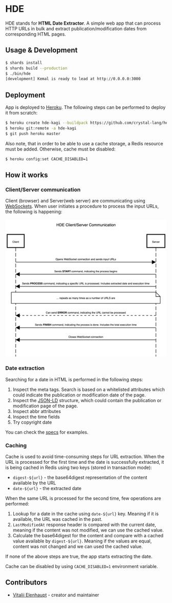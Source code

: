 # HDE

HDE stands for **HTML Date Extractor**. A simple web app that can process HTTP URLs
in bulk and extract publication/modification dates from corresponding HTML pages.

## Usage & Development

``` sh
$ shards install
$ shards build --production
$ ./bin/hde
[development] Kemal is ready to lead at http://0.0.0.0:3000
```

## Deployment

App is deployed to [Heroku](https://www.heroku.com/). The following steps can be performed to deploy it from scratch:

``` sh
$ heroku create hde-kagi --buildpack https://github.com/crystal-lang/heroku-buildpack-crystal.git
$ heroku git:remote -a hde-kagi
$ git push heroku master
```

Also note, that in order to be able to use a cache storage, a Redis resource must be added.
Otherwise, cache must be disabled:

``` sh
$ heroku config:set CACHE_DISABLED=1
```

## How it works

### Client/Server communication

Client (browser) and Server(web server) are communicating using [WebSockets](https://developer.mozilla.org/en-US/docs/Web/API/WebSockets_API).
When user initiates a procedure to process the input URLs, the following is happening:

![client-server-communication](./assets/client-server-communication.png)

### Date extraction

Searching for a date in HTML is performed in the following steps:

1. Inspect the meta tags. Search is based on a whitelisted attributes which could indicate
the publication or modification date of the page.
2. Inspect the [JSON-LD](https://ru.wikipedia.org/wiki/JSON-LD) structure, which could contain
the publication or modification page of the page.
3. Inspect abbr attributes
4. Inspect the time fields
5. Try copyright date

You can check the [specs](spec/html_date_spec.cr) for examples.

### Caching

Cache is used to avoid time-consuming steps for URL extraction.
When the URL is processed for the first time and the date is successfully extracted,
it is being cached in Redis using two keys (stored in transaction mode):

* `digest-${url}` - the base64digest representation of the content available by the URL
* `date-${url}` - the extracted date

When the same URL is processed for the second time, few operations are performed:

1. Lookup for a date in the cache using `date-${url}` key. Meaning if it is available, the URL was cached in the past.
2. `LastModifiedAt` response header is compared with the current date, meaning if the content was not modified, we can use the cached value.
3. Calculate the base64digest for the content and compare with a cached value available by `digest-${url}`.
Meaning if the values are equal, content was not changed and we can used the cached value.

If none of the above steps are true, the app starts extracting the date.

Cache can be disabled by using `CACHE_DISABLED=1` environment variable.

## Contributors

- [Vitalii Elenhaupt](https://github.com/veelenga) - creator and maintainer
